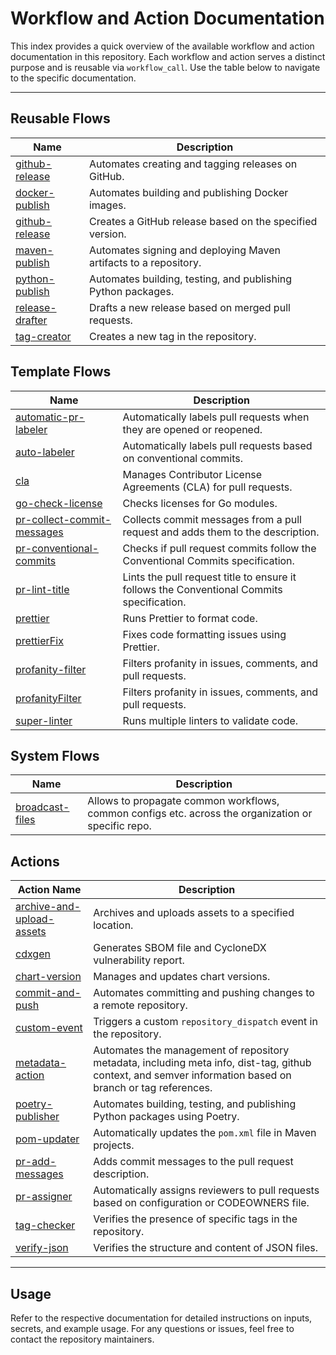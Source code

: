# Workflow and Action Documentation

This index provides a quick overview of the available workflow and action documentation in this repository. Each workflow and action serves a distinct purpose and is reusable via `workflow_call`. Use the table below to navigate to the specific documentation.

---

## Reusable Flows

| Name                                                   | Description                                                      |
| ------------------------------------------------------ | ---------------------------------------------------------------- |
| [github-release](../docs/reusable/github-release.md)   | Automates creating and tagging releases on GitHub.               |
| [docker-publish](../docs/reusable/docker-publish.md)   | Automates building and publishing Docker images.                 |
| [github-release](../docs/reusable/github-release.md)   | Creates a GitHub release based on the specified version.         |
| [maven-publish](../docs/reusable/maven-publish.md)     | Automates signing and deploying Maven artifacts to a repository. |
| [python-publish](../docs/reusable/python-publish.md)   | Automates building, testing, and publishing Python packages.     |
| [release-drafter](../docs/reusable/release-drafter.md) | Drafts a new release based on merged pull requests.              |
| [tag-creator](../docs/reusable//tag-creator.md)        | Creates a new tag in the repository.                             |

## Template Flows

| Name                                                                               | Description                                                                               |
| ---------------------------------------------------------------------------------- | ----------------------------------------------------------------------------------------- |
| [automatic-pr-labeler](../.github/workflows/automatic-pr-labeler.yaml)             | Automatically labels pull requests when they are opened or reopened.                      |
| [auto-labeler](../.github/workflows/auto-labeler.yaml)                             | Automatically labels pull requests based on conventional commits.                         |
| [cla](../.github/workflows/cla.yaml)                                               | Manages Contributor License Agreements (CLA) for pull requests.                           |
| [go-check-license](../.github/workflows/go-check-license.yaml)                     | Checks licenses for Go modules.                                                           |
| [pr-collect-commit-messages](../.github/workflows/pr-collect-commit-messages.yaml) | Collects commit messages from a pull request and adds them to the description.            |
| [pr-conventional-commits](../.github/workflows/pr-conventional-commits.yaml)       | Checks if pull request commits follow the Conventional Commits specification.             |
| [pr-lint-title](../.github/workflows/pr-lint-title.yaml)                           | Lints the pull request title to ensure it follows the Conventional Commits specification. |
| [prettier](../.github/workflows/prettier.yaml)                                     | Runs Prettier to format code.                                                             |
| [prettierFix](../.github/workflows/prettierFix.yaml)                               | Fixes code formatting issues using Prettier.                                              |
| [profanity-filter](../.github/workflows/profanity-filter.yaml)                     | Filters profanity in issues, comments, and pull requests.                                 |
| [profanityFilter](../.github/workflows/profanityFilter.yaml)                       | Filters profanity in issues, comments, and pull requests.                                 |
| [super-linter](../.github/workflows/super-linter.yaml)                             | Runs multiple linters to validate code.                                                   |

## System Flows

| Name                                                        | Description                                                                                         |
| ----------------------------------------------------------- | --------------------------------------------------------------------------------------------------- |
| [broadcast-files](../.github/workflows/broadcast-files.yml) | Allows to propagate common workflows, common configs etc. across the organization or specific repo. |

## Actions

| Action Name                                                                 | Description                                                                                                                                               |
| --------------------------------------------------------------------------- | --------------------------------------------------------------------------------------------------------------------------------------------------------- |
| [archive-and-upload-assets](../actions/archive-and-upload-assets/README.md) | Archives and uploads assets to a specified location.                                                                                                      |
| [cdxgen](../actions/cdxgen/README.md)                                       | Generates SBOM file and CycloneDX vulnerability report.                                                                                                   |
| [chart-version](../actions/chart-version/README.md)                         | Manages and updates chart versions.                                                                                                                       |
| [commit-and-push](../actions/commit-and-push/README.md)                     | Automates committing and pushing changes to a remote repository.                                                                                          |
| [custom-event](../actions/custom-event/README.md)                           | Triggers a custom `repository_dispatch` event in the repository.                                                                                          |
| [metadata-action](../actions/metadata-action/README.md)                     | Automates the management of repository metadata, including meta info, dist-tag, github context, and semver information based on branch or tag references. |
| [poetry-publisher](../actions/poetry-publisher/README.md)                   | Automates building, testing, and publishing Python packages using Poetry.                                                                                 |
| [pom-updater](../actions/pom-updater/README.md)                             | Automatically updates the `pom.xml` file in Maven projects.                                                                                               |
| [pr-add-messages](../actions/pr-add-messages/README.md)                     | Adds commit messages to the pull request description.                                                                                                     |
| [pr-assigner](../actions/pr-assigner/README.md)                             | Automatically assigns reviewers to pull requests based on configuration or CODEOWNERS file.                                                               |
| [tag-checker](../actions/tag-checker/README.md)                             | Verifies the presence of specific tags in the repository.                                                                                                 |
| [verify-json](../actions/verify-json/README.md)                             | Verifies the structure and content of JSON files.                                                                                                         |

---

## Usage

Refer to the respective documentation for detailed instructions on inputs, secrets, and example usage. For any questions or issues, feel free to contact the repository maintainers.
